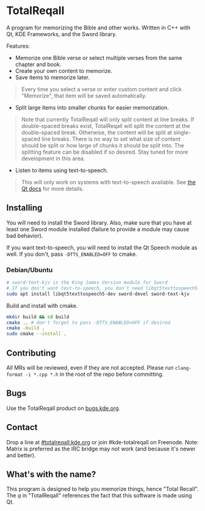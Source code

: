 # TotalReqall
A program for memorizing the Bible and other works. Written in C++ with Qt, KDE Frameworks, and the Sword library.

Features:
- Memorize one Bible verse or select multiple verses from the same chapter and book.
- Create your own content to memorize.
- Save items to memorize later.  
 > Every time you select a verse or enter custom content and click "Memorize", that item will be saved automatically.  
- Split large items into smaller chunks for easier memorization.  
 > Note that currently TotalReqall will only split content at line breaks. If double-spaced breaks exist, TotalReqall will split the content at the double-spaced break. Otherwise, the content will be split at single-spaced line breaks. There is no way to set what size of content should be split or how large of chunks it should be split into. The splitting feature can be disabled if so desired. Stay tuned for more development in this area.  
- Listen to items using text-to-speech.  
 > This will only work on systems with text-to-speech available. See [the Qt docs](https://doc.qt.io/qt-5/qtspeech-index.html) for more details.  

## Installing
You will need to install the Sword library. Also, make sure that you have at least one Sword module installed (failure to provide a module may cause bad behavior).

If you want text-to-speech, you will need to install the Qt Speech module as well. If you don't, pass `-DTTS_ENABLED=OFF` to cmake.

### Debian/Ubuntu
```bash
# sword-text-kjv is the King James Version module for Sword
# If you don't want text-to-speech, you don't need libqt5texttospeech5-dev
sudo apt install libqt5texttospeech5-dev sword-devel sword-text-kjv
```

Build and install with cmake.

```bash
mkdir build && cd build
cmake .. # don't forget to pass -DTTS_ENABLED=OFF if desired
cmake -build .
sudo cmake --install .
```

## Contributing
All MRs will be reviewed, even if they are not accepted. Please run `clang-format -i *.cpp *.h` in the root of the repo before committing.

## Bugs
Use the TotalReqall product on [bugs.kde.org](https://bugs.kde.org).

## Contact
Drop a line at [#totalreqall:kde.org](https://matrix.to/#/#totalreqall:kde.org) or join #kde-totalreqall on Freenode. Note: Matrix is preferred as the IRC bridge may not work (and because it's newer and better).

## What's with the name?
This program is designed to help you memorize things, hence "Total Recall". The *q* in "TotalReqall" references the fact that this software is made using Qt.